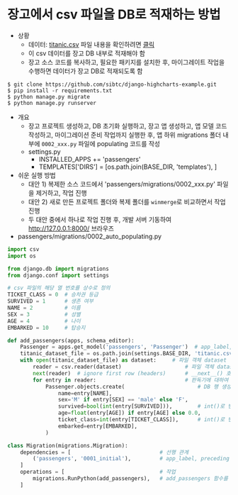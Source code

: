 # 장고에서 csv 파일을 DB로 적재하는 방법

- 상황
  - 데이터: [titanic.csv](https://github.com/sibtc/django-highcharts-example) 파일 내용을 확인하려면 [클릭](https://github.com/sibtc/django-highcharts-example/blob/master/titanic.csv)
  - 이 csv 데이터를 장고 DB 내부로 적재해야 함
  - 장고 소스 코드를 복사하고,
    필요한 패키지를 설치한 후,
    마이그레이트 작업을 수행하면 데이터가 장고 DB로 적재되도록 함
```
$ git clone https://github.com/sibtc/django-highcharts-example.git
$ pip install -r requirements.txt
$ python manage.py migrate
$ python manage.py runserver
```
- 개요
  - 장고 프로젝트 생성하고,
    DB 초기화 실행하고,
    장고 앱 생성하고,
    앱 모델 코드 작성하고,
    마이그레이션 준비 작업까지 실행한 후,
    앱 하위 migrations 폴더 내부에
    `0002_xxx.py` 파일에 populating 코드를 작성
  - settings.py
    - INSTALLED_APPS += 'passengers'
    - TEMPLATES['DIRS'] = [os.path.join(BASE_DIR, 'templates'), ]
- 쉬운 실행 방법
  - 대안 1) 복제한 소스 코드에서 'passengers/migrations/0002_xxx.py' 파일을 제거하고,
    작업 진행
  - 대안 2) 새로 만든 프로젝트 폴더와 복제 폴더를 `winmerge`로 비교하면서 작업 진행
  - 두 대안 중에서 하나로 작업 진행 후, 개발 서버 기동하여 http://127.0.0.1:8000/
 브라우즈
- passengers/migrations/0002_auto_populating.py
```python {.line-numbers}
import csv
import os

from django.db import migrations
from django.conf import settings

# csv 파일의 해당 열 번호를 상수로 정의
TICKET_CLASS = 0  # 승차권 등급
SURVIVED = 1      # 생존 여부
NAME = 2          # 이름
SEX = 3           # 성별
AGE = 4           # 나이
EMBARKED = 10     # 탑승지

def add_passengers(apps, schema_editor):
    Passenger = apps.get_model('passengers', 'Passenger')  # app_label, model_name
    titanic_dataset_file = os.path.join(settings.BASE_DIR, 'titanic.csv')
    with open(titanic_dataset_file) as dataset:     # 파일 객체 dataset
        reader = csv.reader(dataset)                    # 파일 객체 dataset에 대한 반복적 판독기 획득
        next(reader)  # ignore first row (headers)      # __next__() 호출 때마다 한 라인 판독
        for entry in reader:                            # 판독기에 대하여 반복 처리
            Passenger.objects.create(                       # DB 행 생성
                name=entry[NAME],
                sex='M' if entry[SEX] == 'male' else 'F',
                survived=bool(int(entry[SURVIVED])),        # int()로 변환하고, 다시 bool()로 변환
                age=float(entry[AGE]) if entry[AGE] else 0.0,
                ticket_class=int(entry[TICKET_CLASS]),      # int()로 변환
                embarked=entry[EMBARKED],
            )

class Migration(migrations.Migration):
    dependencies = [                            # 선행 관계
        ('passengers', '0001_initial'),         # app_label, preceding migration file
    ]
    operations = [                              # 작업
        migrations.RunPython(add_passengers),   # add_passengers 함수를 호출
    ]
```
